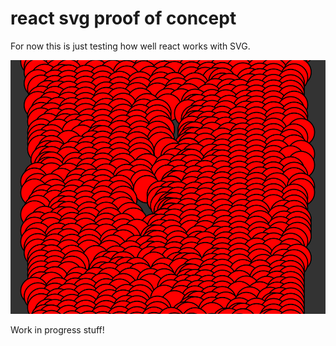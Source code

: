 
# react svg proof of concept

For now this is just testing how well react works with SVG.

![Screenshot](./screenshot.png)

Work in progress stuff!